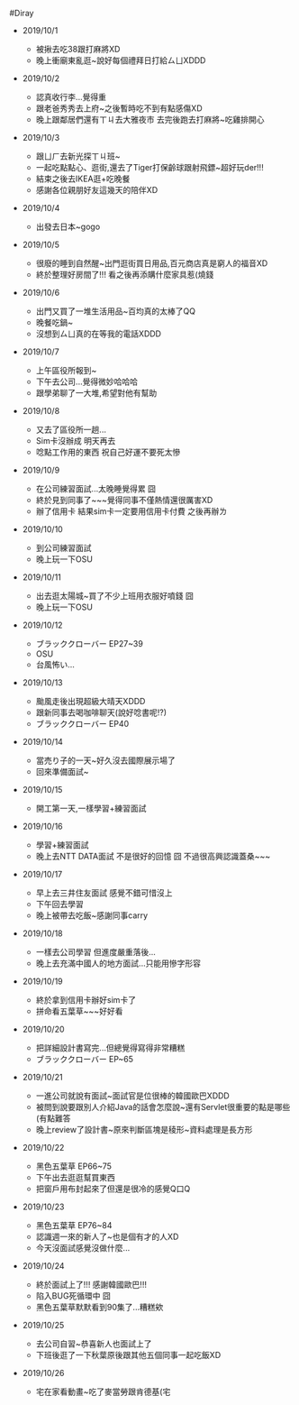 #Diray

* 2019/10/1
  * 被揪去吃38跟打麻將XD
  * 晚上衝廟東亂逛~說好每個禮拜日打給ㄙㄩXDDD
  
* 2019/10/2
  * 認真收行李...覺得重
  * 跟老爸秀秀去上府~之後暫時吃不到有點感傷XD
  * 晚上跟鄰居們還有ㄒㄐ去大雅夜市 去完後跑去打麻將~吃雞排開心

* 2019/10/3
  * 跟ㄩㄏ去新光探ㄒㄐ班~
  * 一起吃點點心、逛街,還去了Tiger打保齡球跟射飛鏢~超好玩der!!!
  * 結束之後去IKEA逛+吃晚餐
  * 感謝各位親朋好友這幾天的陪伴XD
  
* 2019/10/4
  * 出發去日本~gogo
  
* 2019/10/5
  * 很廢的睡到自然醒~出門逛街買日用品,百元商店真是窮人的福音XD
  * 終於整理好房間了!!! 看之後再添購什麼家具惹(燒錢
  
* 2019/10/6
  * 出門又買了一堆生活用品~百均真的太棒了QQ
  * 晚餐吃鍋~
  * 沒想到ㄙㄩ真的在等我的電話XDDD
  
* 2019/10/7
  * 上午區役所報到~
  * 下午去公司...覺得微妙哈哈哈
  * 跟學弟聊了一大堆,希望對他有幫助
  
* 2019/10/8
  * 又去了區役所一趟...
  * Sim卡沒辦成 明天再去
  * 唸點工作用的東西 祝自己好運不要死太慘
  
* 2019/10/9
  * 在公司練習面試...太晚睡覺得累 囧
  * 終於見到同事了~~~覺得同事不僅熱情還很厲害XD
  * 辦了信用卡 結果sim卡一定要用信用卡付費 之後再辦ㄌ
  
* 2019/10/10
  * 到公司練習面試
  * 晚上玩一下OSU
  
* 2019/10/11
  * 出去逛太陽城~買了不少上班用衣服好噴錢 囧
  * 晚上玩一下OSU
  
* 2019/10/12
  * ブラッククローバー EP27~39
  * OSU
  * 台風怖い…
  
* 2019/10/13
  * 颱風走後出現超級大晴天XDDD
  * 跟新同事去喝咖啡聊天(說好唸書呢!?)
  * ブラッククローバー EP40
 
* 2019/10/14
  * 當売り子的一天~好久沒去國際展示場了
  * 回來準備面試~
  
* 2019/10/15
  * 開工第一天,一樣學習+練習面試

* 2019/10/16
  * 學習+練習面試
  * 晚上去NTT DATA面試 不是很好的回憶 囧 不過很高興認識蓋桑~~~
  
* 2019/10/17
  * 早上去三井住友面試 感覺不錯可惜沒上
  * 下午回去學習
  * 晚上被帶去吃飯~感謝同事carry
  
* 2019/10/18
  * 一樣去公司學習 但進度嚴重落後...
  * 晚上去充滿中國人的地方面試...只能用慘字形容

* 2019/10/19
  * 終於拿到信用卡辦好sim卡了
  * 拼命看五葉草~~~好好看
  
* 2019/10/20
  * 把詳細設計書寫完...但總覺得寫得非常糟糕
  * ブラッククローバー EP~65
  
* 2019/10/21
  * 一進公司就說有面試~面試官是位很棒的韓國歐巴XDDD 
  * 被問到說要跟別人介紹Java的話會怎麼說~還有Servlet很重要的點是哪些(有點難答
  * 晚上review了設計書~原來判斷區塊是稜形~資料處理是長方形
  
* 2019/10/22
  * 黑色五葉草 EP66~75
  * 下午出去逛逛幫買東西
  * 把窗戶用布封起來了但還是很冷的感覺Q口Q

* 2019/10/23
  * 黑色五葉草 EP76~84
  * 認識週一來的新人了~也是個有才的人XD
  * 今天沒面試感覺沒做什麼...
  
* 2019/10/24
  * 終於面試上了!!! 感謝韓國歐巴!!!
  * 陷入BUG死循環中 囧
  * 黑色五葉草默默看到90集了...糟糕欸
  
* 2019/10/25
  * 去公司自習~恭喜新人也面試上了
  * 下班後逛了一下秋葉原後跟其他五個同事一起吃飯XD
  
* 2019/10/26
  * 宅在家看動畫~吃了麥當勞跟肯德基(宅